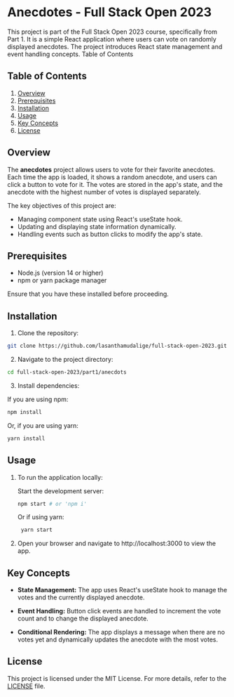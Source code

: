 # Anecdotes - Full Stack Open 2023

This project is part of the Full Stack Open 2023 course, specifically from Part 1. It is a simple React application where users can vote on randomly displayed anecdotes. The project introduces React state management and event handling concepts.
Table of Contents

## Table of Contents

   1. [Overview](#overview)
   2. [Prerequisites](#prerequisites)
   3. [Installation](#installation)
   4. [Usage](#usage)
   5. [Key Concepts](#key-concepts)
   6. [License](#license)

## Overview

The **anecdotes** project allows users to vote for their favorite anecdotes. Each time the app is loaded, it shows a random anecdote, and users can click a button to vote for it. The votes are stored in the app's state, and the anecdote with the highest number of votes is displayed separately.

The key objectives of this project are:

   * Managing component state using React's useState hook.
   * Updating and displaying state information dynamically.
   * Handling events such as button clicks to modify the app's state.

## Prerequisites

   * Node.js (version 14 or higher)
   * npm or yarn package manager

Ensure that you have these installed before proceeding.

## Installation

   1. Clone the repository:
   ```bash
   git clone https://github.com/lasanthamudalige/full-stack-open-2023.git
   ```

   2. Navigate to the project directory:
   ```bash
   cd full-stack-open-2023/part1/anecdots
   ```

   3. Install dependencies:

   If you are using npm:
   ```bash
   npm install
   ```

   Or, if you are using yarn:
   ```bash
   yarn install
   ```

## Usage

1. To run the application locally:

    Start the development server:

    ```bash
   npm start # or 'npm i'
   ```

   Or if using yarn:
   ```bash
    yarn start
   ```

2. Open your browser and navigate to http://localhost:3000 to view the app.

## Key Concepts

   * **State Management:** The app uses React's useState hook to manage the votes and the currently displayed anecdote.

   * **Event Handling:** Button click events are handled to increment the vote count and to change the displayed anecdote.

   * **Conditional Rendering:** The app displays a message when there are no votes yet and dynamically updates the anecdote with the most votes.

## License

This project is licensed under the MIT License. For more details, refer to the [LICENSE](https://github.com/lasanthamudalige/full-stack-open-2023/blob/main/LICENSE) file.
